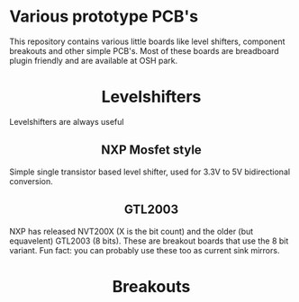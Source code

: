 Various prototype PCB's
===========
This repository contains various little boards like level shifters, component breakouts and other simple PCB's. Most of these boards are breadboard plugin friendly and are available at OSH park.
<h1 align="center">Levelshifters</h1>
Levelshifters are always useful
<h2 align="center">NXP Mosfet style</h2>
Simple single transistor based level shifter, used for 3.3V to 5V bidirectional conversion.
<h2 align="center">GTL2003</h2>
NXP has released NVT200X (X is the bit count) and the older (but equavelent) GTL2003 (8 bits). These are breakout boards that use the 8 bit variant. Fun fact: you can probably use these too as current sink mirrors.
<h1 align="center">Breakouts</h1>

